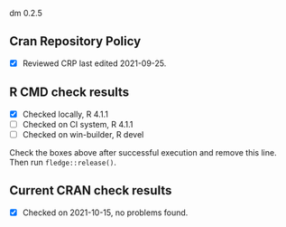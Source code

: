 dm 0.2.5

## Cran Repository Policy

- [x] Reviewed CRP last edited 2021-09-25.

## R CMD check results

- [x] Checked locally, R 4.1.1
- [ ] Checked on CI system, R 4.1.1
- [ ] Checked on win-builder, R devel

Check the boxes above after successful execution and remove this line. Then run `fledge::release()`.

## Current CRAN check results

- [x] Checked on 2021-10-15, no problems found.

